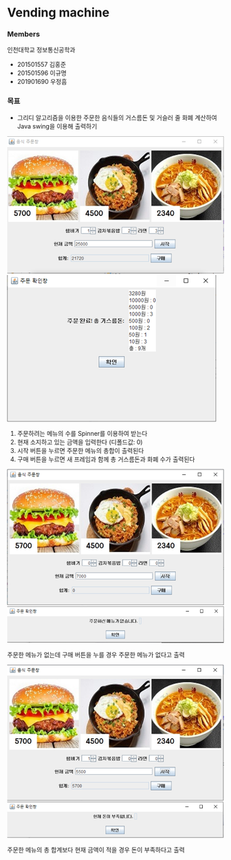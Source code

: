# Vending machine

### Members
인천대학교 정보통신공학과
* 201501557 김홍준
* 201501596 이규명
* 201901690 우정흠

### 목표

* 그리디 알고리즘을 이용한 주문한 음식들의 거스름돈 및 거슬러 줄 화폐 계산하여 Java swing을 이용해 출력하기

![](readmeIMG/p1.PNG)
![](readmeIMG/p2.PNG)

1. 주문하려는 메뉴의 수를 Spinner를 이용하여 받는다
2. 현재 소지하고 있는 금액을 입력한다 (디폴드값: 0)
3. 시작 버튼을 누르면 주문한 메뉴의 총합이 출력된다
4. 구매 버튼을 누르면 새 프레임과 함께 총 거스름돈과 화폐 수가 출력된다

![](readmeIMG/p3.PNG)
![](readmeIMG/p4.PNG)

주문한 메뉴가 없는데 구매 버튼을 누를 경우 주문한 메뉴가 없다고 출력

![](readmeIMG/p5.PNG)
![](readmeIMG/p6.PNG)

주문한 메뉴의 총 합계보다 현재 금액이 적을 경우 돈이 부족하다고 출력

